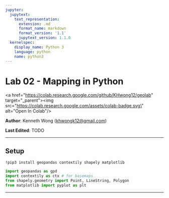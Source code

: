 ```yaml
---
jupyter:
  jupytext:
    text_representation:
      extension: .md
      format_name: markdown
      format_version: '1.1'
      jupytext_version: 1.1.0
  kernelspec:
    display_name: Python 3
    language: python
    name: python3
---
```


# Lab 02 - Mapping in Python

<a href=\"https://colab.research.google.com/github/KHwong12/geolab" target=\"_parent\"><img src=\"https://colab.research.google.com/assets/colab-badge.svg\" alt=\"Open In Colab\"/></a>

**Author**: Kenneth Wong (khwongk12@gmail.com)

**Last Edited**: TODO

---

## Setup


```
!pip3 install geopandas contextily shapely matplotlib
```

```python
import geopandas as gpd
import contextily as ctx # for basemaps
from shapely.geometry import Point, LineString, Polygon
from matplotlib import pyplot as plt
```

---



